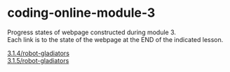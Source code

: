 # coding-online-module-3
Progress states of webpage constructed during module 3.  
Each link is to the state of the webpage at the END of the indicated lesson.  

[3.1.4/robot-gladiators](https://tom2u.github.io/coding-online-module-3/3.1.4/robot-gladiators/)  
[3.1.5/robot-gladiators](https://tom2u.github.io/coding-online-module-3/3.1.5/robot-gladiators)  
